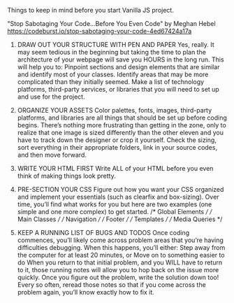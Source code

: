 Things to keep in mind before you start Vanilla JS project.

"Stop Sabotaging Your Code…Before You Even Code" by Meghan Hebel
https://codeburst.io/stop-sabotaging-your-code-4ed67424a17a

1. DRAW OUT YOUR STRUCTURE WITH PEN AND PAPER
Yes, really. It may seem tedious in the beginning but taking the time to plan the architecture of your webpage will save you HOURS in the long run.
This will help you to:
  Pinpoint sections and design elements that are similar and identify most of your classes.
  Identify areas that may be more complicated than they initially seemed.
  Make a list of technology platforms, third-party services, or libraries that you will need to set up and use for the project.

2. ORGANIZE YOUR ASSETS
Color palettes, fonts, images, third-party platforms, and libraries are all things that should be set up before coding begins. There’s nothing more frustrating than getting in the zone, only to realize that one image is sized differently than the other eleven and you have to track down the designer or crop it yourself.
Check the sizing, sort everything in their appropriate folders, link in your source codes, and then move forward.

3. WRITE YOUR HTML FIRST
Write ALL of your HTML before you even think of making things look pretty.

4. PRE-SECTION YOUR CSS
Figure out how you want your CSS organized and implement your essentials (such as clearfix and box-sizing). Over time, you’ll find what works for you but here are two examples (one simple and one more complex) to get started.
  /* Global Elements */
  /* Main Classes */
  /* Navigation */
  /* Footer */
  /* Templates */
  /* Media Queries */

5. KEEP A RUNNING LIST OF BUGS AND TODOS
Once coding commences, you’ll likely come across problem areas that you’re having difficulties debugging. When this happens, you’ll either:
Step away from the computer for at least 20 minutes, or
Move on to something easier to do
When you return to that initial problem, and you WILL have to return to it, those running notes will allow you to hop back on the issue more quickly.
Once you figure out the problem, write the solution down too!
Every so often, reread those notes so that if you come across the problem again, you’ll know exactly how to fix it.
